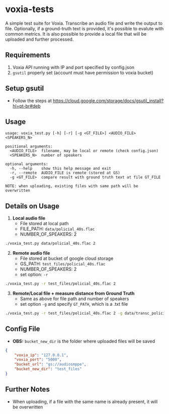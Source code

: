 # voxia-tests
A simple test suite for Voxia. Transcribe an audio file and write the output to
file. Optionally, if a ground-truth text is provided, it's possible to evalute
with common metrics. It is also possible to provide a local file that will be
uploaded and further processed. 

## Requirements
1. Voxia API running with IP and port specified by config.json
2. `gsutil` properly set (account must have permission to voxia bucket)

## Setup gsutil
- Follow the steps at https://cloud.google.com/storage/docs/gsutil_install?hl=pt-br#deb

## Usage
```
usage: voxia_test.py [-h] [-r] [-g <GT_FILE>] <AUDIO_FILE> <SPEAKERS_N>

positional arguments:
  <AUDIO_FILE>  filename, may be local or remote (check config.json)
  <SPEAKERS_N>  number of speakers

optional arguments:
  -h, --help    show this help message and exit
  -r, --remote  AUDIO_FILE is remote (stored at GS)
  -g <GT_FILE>  compare result with ground truth text at file GT_FILE

NOTE: when uploading, existing files with same path will be overwritten
```

## Details on Usage
1. **Local audio file**
	- File stored at local path
	- FILE_PATH: `data/policial_40s.flac`
	- NUMBER_OF_SPEAKERS: 2
```bash
./voxia_test.py data/policial_40s.flac 2
```

2. **Remote audio file**
	- File stored at bucket of google cloud storage
	- GS_PATH: `test_files/policial_40s.flac`
	- NUMBER_OF_SPEAKERS: 2
	- set option: `-r`
```bash
./voxia_test.py -r test_files/policial_40s.flac 2
```

3. **Remote/Local file + measure distance from Ground Truth**
	- Same as above for file path and number of speakers
	- set option `-g` and specify `GT_PATH`, which is a .txt file
```bash
./voxia_test.py -r test_files/policial_40s.flac 2 -g data/transc_policial_40s.txt
```

## Config File
- **OBS:** `bucket_new_dir` is the folder where uploaded files will be saved

```json
{
    "voxia_ip": "127.0.0.1",
    "voxia_port": "5000",
    "bucket_url": "gs://audiosmppe",
    "bucket_new_dir": "test_files"
}
```

## Further Notes
- When uploading, if a file with the same name is already present, it will be overwritten
